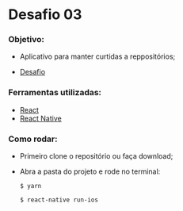 # Desafio 03

### Objetivo:

- Aplicativo para manter curtidas a reppositórios;

- [Desafio](https://github.com/Rocketseat/bootcamp-gostack-desafios/tree/master/desafio-conceitos-react-native)

### Ferramentas utilizadas:

- [React](https://reactjs.org/)
- [React Native](https://reactnative.dev/)

### Como rodar:

- Primeiro clone o repositório ou faça download;
- Abra a pasta do projeto e rode no terminal:

  `$ yarn`

  `$ react-native run-ios`
